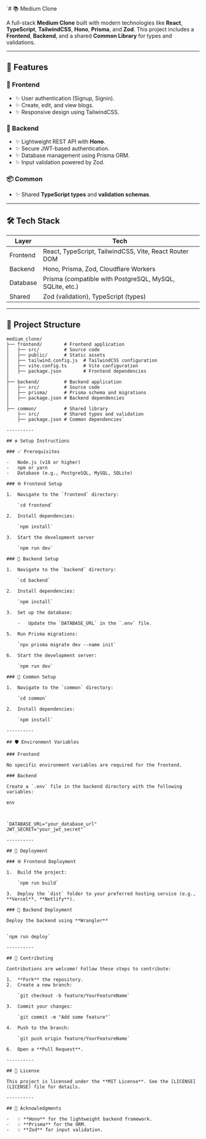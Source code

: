 
`# 📚 Medium Clone

A full-stack **Medium Clone** built with modern technologies like **React**, **TypeScript**, **TailwindCSS**, **Hono**, **Prisma**, and **Zod**. This project includes a **Frontend**, **Backend**, and a shared **Common Library** for types and validations.

---

## 🚀 Features

### 🌟 Frontend
- ✨ User authentication (Signup, Signin).
- ✨ Create, edit, and view blogs.
- ✨ Responsive design using TailwindCSS.

### 🔗 Backend
- ✨ Lightweight REST API with **Hono**.
- ✨ Secure JWT-based authentication.
- ✨ Database management using Prisma ORM.
- ✨ Input validation powered by Zod.

### 📦 Common
- ✨ Shared **TypeScript types** and **validation schemas**.

---

## 🛠️ Tech Stack

| **Layer**  | **Tech**                                                                                     |
|------------|---------------------------------------------------------------------------------------------|
| Frontend   | React, TypeScript, TailwindCSS, Vite, React Router DOM                                      |
| Backend    | Hono, Prisma, Zod, Cloudflare Workers                                                      |
| Database   | Prisma (compatible with PostgreSQL, MySQL, SQLite, etc.)                                   |
| Shared     | Zod (validation), TypeScript (types)                                                       |

---

## 📁 Project Structure

```plaintext
medium_clone/
├── frontend/        # Frontend application
│   ├── src/         # Source code
│   ├── public/      # Static assets
│   ├── tailwind.config.js  # TailwindCSS configuration
│   ├── vite.config.ts      # Vite configuration
│   ├── package.json        # Frontend dependencies
│
├── backend/         # Backend application
│   ├── src/         # Source code
│   ├── prisma/      # Prisma schema and migrations
│   ├── package.json # Backend dependencies
│
├── common/          # Shared library
    ├── src/         # Shared types and validation
    ├── package.json # Common dependencies` 

----------

## ⚙️ Setup Instructions

### ✅ Prerequisites

-   Node.js (v18 or higher)
-   npm or yarn
-   Database (e.g., PostgreSQL, MySQL, SQLite)

### 🌐 Frontend Setup

1.  Navigate to the `frontend` directory:
 
    `cd frontend` 
    
2.  Install dependencies:
    
    `npm install` 
    
3.  Start the development server
    
    `npm run dev` 
   
### 🔗 Backend Setup

1.  Navigate to the `backend` directory:
    
    `cd backend` 
    
2.  Install dependencies:
    
    `npm install` 
    
3.  Set up the database:

    -   Update the `DATABASE_URL` in the `.env` file.
    
5.  Run Prisma migrations:
    
    `npx prisma migrate dev --name init` 
    
6.  Start the development server:
    
    `npm run dev` 
    
### 🔄 Common Setup

1.  Navigate to the `common` directory:
    
    `cd common` 
    
2.  Install dependencies:

    `npm install` 
    
----------

## 🛡️ Environment Variables

### Frontend

No specific environment variables are required for the frontend.

### Backend

Create a `.env` file in the backend directory with the following variables:

env



`DATABASE_URL="your_database_url"
JWT_SECRET="your_jwt_secret"` 

----------

## 🚀 Deployment

### 🌐 Frontend Deployment

1.  Build the project:

    `npm run build` 
    
3.  Deploy the `dist` folder to your preferred hosting service (e.g., **Vercel**, **Netlify**).

### 🔗 Backend Deployment

Deploy the backend using **Wrangler**


`npm run deploy` 

----------

## 🤝 Contributing

Contributions are welcome! Follow these steps to contribute:

1.  **Fork** the repository.
2.  Create a new branch:

    `git checkout -b feature/YourFeatureName` 
    
3.  Commit your changes:

    `git commit -m "Add some feature"` 
    
4.  Push to the branch:

    `git push origin feature/YourFeatureName` 
    
6.  Open a **Pull Request**.

----------

## 📜 License

This project is licensed under the **MIT License**. See the [LICENSE](LICENSE) file for details.

----------

## 🙌 Acknowledgments

-   💡 **Hono** for the lightweight backend framework.
-   💡 **Prisma** for the ORM.
-   💡 **Zod** for input validation.
